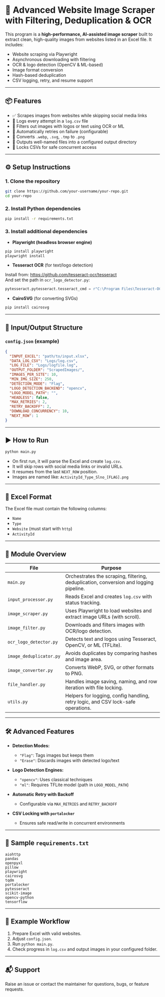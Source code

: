 # 🧠 Advanced Website Image Scraper with Filtering, Deduplication & OCR

This program is a **high-performance, AI-assisted image scraper** built to extract clean, high-quality images from websites listed in an Excel file. It includes:

- Website scraping via Playwright
- Asynchronous downloading with filtering
- OCR & logo detection (OpenCV & ML-based)
- Image format conversion
- Hash-based deduplication
- CSV logging, retry, and resume support

---

## 📦 Features

- ✅ Scrapes images from websites while skipping social media links
- 📜 Logs every attempt in a `log.csv` file
- 🧼 Filters out images with logos or text using OCR or ML
- 🔁 Automatically retries on failure (configurable)
- 🧠 Converts `.webp`, `.svg`, `.tmp` to `.png`
- 📂 Outputs well-named files into a configured output directory
- 🔐 Locks CSVs for safe concurrent access

---

## ⚙️ Setup Instructions

### 1. Clone the repository
```bash
git clone https://github.com/your-username/your-repo.git
cd your-repo
```

### 2. Install Python dependencies
```bash
pip install -r requirements.txt
```

### 3. Install additional dependencies

- **Playwright (headless browser engine)**
```bash
pip install playwright
playwright install
```

- **Tesseract OCR** (for text/logo detection)

Install from: https://github.com/tesseract-ocr/tesseract  
And set the path in `ocr_logo_detector.py`:
```python
pytesseract.pytesseract.tesseract_cmd = r"C:\Program Files\Tesseract-OCR\tesseract.exe"
```

- **CairoSVG** (for converting SVGs)
```bash
pip install cairosvg
```

---

## 📁 Input/Output Structure

### `config.json` (example)
```json
{
  "INPUT_EXCEL": "path/to/input.xlsx",
  "DATA_LOG_CSV": "Logs/log.csv",
  "LOG_FILE": "Logs/logfile.log",
  "OUTPUT_FOLDER": "ScrapedImages/",
  "IMAGES_PER_SITE": 10,
  "MIN_IMG_SIZE": 250,
  "DETECTION_MODE": "Flag",
  "LOGO_DETECTION_BACKEND": "opencv",
  "LOGO_MODEL_PATH": "",
  "HEADLESS": false,
  "MAX_RETRIES": 2,
  "RETRY_BACKOFF": 2,
  "DOWNLOAD_CONCURRENCY": 10,
  "NEXT_ROW": 1
}
```

---

## ▶️ How to Run

```bash
python main.py
```

- On first run, it will parse the Excel and create `log.csv`.
- It will skip rows with social media links or invalid URLs.
- It resumes from the last `NEXT_ROW` position.
- Images are named like: `ActivityId_Type_Slno_[FLAG].png`

---

## 📘 Excel Format

The Excel file must contain the following columns:
- `Name`
- `Type`
- `Website` (must start with `http`)
- `ActivityId`

---

## 🧠 Module Overview

| File | Purpose |
|------|---------|
| `main.py` | Orchestrates the scraping, filtering, deduplication, conversion and logging pipeline. |
| `input_processor.py` | Reads Excel and creates `log.csv` with status tracking. |
| `image_scraper.py` | Uses Playwright to load websites and extract image URLs (with scroll). |
| `image_filter.py` | Downloads and filters images with OCR/logo detection. |
| `ocr_logo_detector.py` | Detects text and logos using Tesseract, OpenCV, or ML (TFLite). |
| `image_deduplicator.py` | Avoids duplicates by comparing hashes and image area. |
| `image_converter.py` | Converts WebP, SVG, or other formats to PNG. |
| `file_handler.py` | Handles image saving, naming, and row iteration with file locking. |
| `utils.py` | Helpers for logging, config handling, retry logic, and CSV lock-safe operations. |

---

## 🛠 Advanced Features

- **Detection Modes:**
  - `"Flag"`: Tags images but keeps them
  - `"Erase"`: Discards images with detected logo/text

- **Logo Detection Engines:**
  - `"opencv"`: Uses classical techniques
  - `"ml"`: Requires TFLite model (path in `LOGO_MODEL_PATH`)

- **Automatic Retry with Backoff**
  - Configurable via `MAX_RETRIES` and `RETRY_BACKOFF`

- **CSV Locking with `portalocker`**
  - Ensures safe read/write in concurrent environments

---

## 📄 Sample `requirements.txt`

```
aiohttp
pandas
openpyxl
pillow
playwright
cairosvg
tqdm
portalocker
pytesseract
scikit-image
opencv-python
tensorflow
```

---

## 🧪 Example Workflow

1. Prepare Excel with valid websites.
2. Adjust `config.json`.
3. Run `python main.py`.
4. Check progress in `log.csv` and output images in your configured folder.

---

## 📬 Support

Raise an issue or contact the maintainer for questions, bugs, or feature requests.

